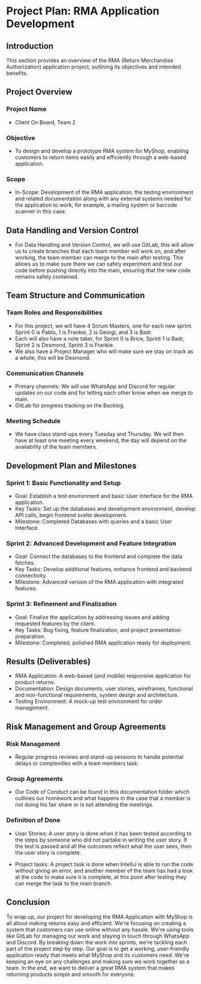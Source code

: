 
# Project Plan: RMA Application Development

## Introduction

This section provides an overview of the RMA (Return Merchandise Authorization) application project, outlining its objectives and intended benefits.

## Project Overview

### Project Name
- Client On Board, Team 2

### Objective
- To design and develop a prototype RMA system for MyShop, enabling customers to return items easily and efficiently through a web-based application.   

### Scope
- In-Scope: Development of the RMA application, the testing environment and related documentation along with any external systems needed for the application to work, for example, 
a mailing system or barcode scanner in this case.

## Data Handling and Version Control

- For Data Handling and Version Control, we will use GitLab, this will allow us to create branches that each team member will work on, and after working, the team member can merge 
to the main after testing. This allows us to make sure there we can safely experiment and test our code before pushing directly into the main, ensuring that the new code remains safely contained.

## Team Structure and Communication

### Team Roles and Responsibilities
- For this project, we will have 4 Scrum Masters, one for each new sprint. Sprint 0 is Pablo, 1 is Frankie, 2 is Georgi, and 3 is Badr. 
- Each will also have a note taker, for Sprint 0 is Brice, Sprint 1 is Badr, Sprint 2 is Desmond, Sprint 3 is Frankie.
- We also have a Project Manager who will make sure we stay on track as a whole, this will be Desmond.

### Communication Channels
- Primary channels: We will use WhatsApp and Discord for regular updates on our code and for letting each other know when we merge to main.
- GitLab for progress tracking on the Backlog.

### Meeting Schedule
- We have class stand-ups every Tuesday and Thursday. We will then have at least one meeting every weekend, the day will depend on the availability of the team members.

## Development Plan and Milestones

### Sprint 1: Basic Functionality and Setup
- Goal: Establish a test environment and basic User Interface for the RMA application.
- Key Tasks: Set up the databases and development environment, develop API calls, begin frontend svelte development.
- Milestone: Completed Databases with queries and a basic User Interface.

### Sprint 2: Advanced Development and Feature Integration
- Goal: Connect the databases to the frontend and complete the data fetches.
- Key Tasks: Develop additional features, enhance frontend and backend connectivity.
- Milestone: Advanced version of the RMA application with integrated features.

### Sprint 3: Refinement and Finalization
- Goal: Finalize the application by addressing issues and adding requested features by the client.
- Key Tasks: Bug fixing, feature finalization, and project presentation preparation.
- Milestone: Completed, polished RMA application ready for deployment.
## Results (Deliverables)
- RMA Application: A web-based (and mobile) responsive application for product returns.
- Documentation: Design documents, user stories, wireframes, functional and non-functional requirements, system design and architecture.
- Testing Environment: A mock-up test environment for order management.
## Risk Management and Group Agreements

### Risk Management

- Regular progress reviews and stand-up sessions to handle potential delays or complexities with a team members task.

### Group Agreements
- Our Code of Conduct can be found in this documentation folder which outlines our homework and what happens in the case that a member is not doing his fair share or is not attending the meetings.


### Definition of Done

- User Stories: A user story is done when it has been tested according to the steps by someone who did not partake in writing the user story.
If the test is passed and all the outcomes reflect what the user sees, then the user story is complete.

- Project tasks: A project task is done when IntelliJ is able to run the code without giving an error, and another member of the team has had a look at the code to make sure it is complete, at this point
after testing they can merge the task to the main branch.

## Conclusion

To wrap up, our project for developing the RMA Application with MyShop is all about making returns easy and 
efficient. We're focusing on creating a system that customers can use online without any hassle. We're using tools like GitLab for managing our work and staying in touch through WhatsApp and Discord.
By breaking down the work into sprints, we're tackling each part of the project step by step. Our goal is to get a working, user-friendly application ready that meets what MyShop and its customers need. 
We're keeping an eye on any challenges and making sure we work together as a team. In the end, we want to deliver a great RMA system that makes returning products simple and smooth for everyone.

